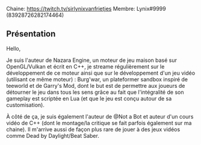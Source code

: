 Chaine: https://twitch.tv/sirlynixvanfrietjes
Membre: Lynix#9999 (83928726282174464)

## Présentation

Hello, 

Je suis l'auteur de Nazara Engine, un moteur de jeu maison basé sur OpenGL/Vulkan et écrit en C++, je streame régulièrement sur le développement de ce moteur ainsi que sur le développement d'un jeu vidéo (utilisant ce même moteur) : Burg'war, un plateformer sandbox inspiré de teeworld et de Garry's Mod, dont le but est de permettre aux joueurs de détourner le jeu dans tous les sens grâce au fait que l'intégralité de son gameplay est scriptée en Lua (et que le jeu est conçu autour de sa customisation).

À côté de ça, je suis également l'auteur de @Not a Bot et auteur d'un cours vidéo de C++ (dont le montage/la critique se fait parfois également sur ma chaine). Il m'arrive aussi de façon plus rare de jouer à des jeux vidéos comme Dead by Daylight/Beat Saber.

